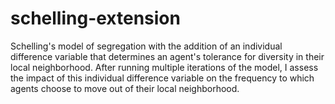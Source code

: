 # schelling-extension

Schelling's model of segregation with the addition of an individual difference variable that determines an agent's tolerance for diversity in their local neighborhood. After running multiple iterations of the model, I assess the impact of this individual difference variable on the frequency to which agents choose to move out of their local neighborhood.
